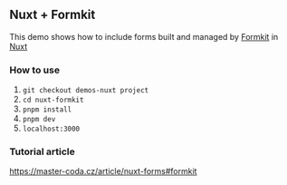 ## Nuxt + Formkit
This demo shows how to include forms built and managed by [Formkit](https://formkit.com/) in [Nuxt](https://nuxt.com/)

### How to use
1. `git checkout demos-nuxt project`
2. `cd nuxt-formkit`
3. `pnpm install`
4. `pnpm dev` 
5. `localhost:3000` 

### Tutorial article
https://master-coda.cz/article/nuxt-forms#formkit